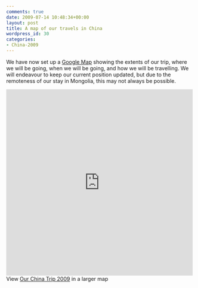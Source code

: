 ```yaml
---
comments: true
date: 2009-07-14 10:48:34+00:00
layout: post
title: A map of our travels in China
wordpress_id: 30
categories:
- China-2009
---
```


We have now set up a [Google Map][gm] showing the extents of our trip, where we will be going, when we
will be going, and how we will be travelling. We will endeavour to keep our current position updated,
but due to the remoteness of our stay in Mongolia, this may not always be possible.

<iframe src="http://maps.google.co.uk/maps/ms?hl=en&amp;ie=UTF8&amp;t=h&amp;msa=0&amp;msid=215601560273229916664.00046824cb0c8e86011f5&amp;vpsrc=6&amp;ll=35.817813,106.699219&amp;spn=35.348738,43.857422&amp;z=4&amp;output=embed" height="500" width="500" frameborder="0" marginwidth="0" marginheight="0" scrolling="no"></iframe>View <a href="http://maps.google.co.uk/maps/ms?hl=en&amp;ie=UTF8&amp;t=h&amp;msa=0&amp;msid=105040950430778297535.00046824cb0c8e86011f5&amp;ll=36.102376,105.996094&amp;spn=35.229474,43.945312&amp;z=4&amp;source=embed">Our China Trip 2009</a> in a larger map

[gm]: //maps.google.co.uk/maps/ms?hl=en&ie=UTF8&msa=0&msid=105040950430778297535.00046824cb0c8e86011f5&t=h&z=4
